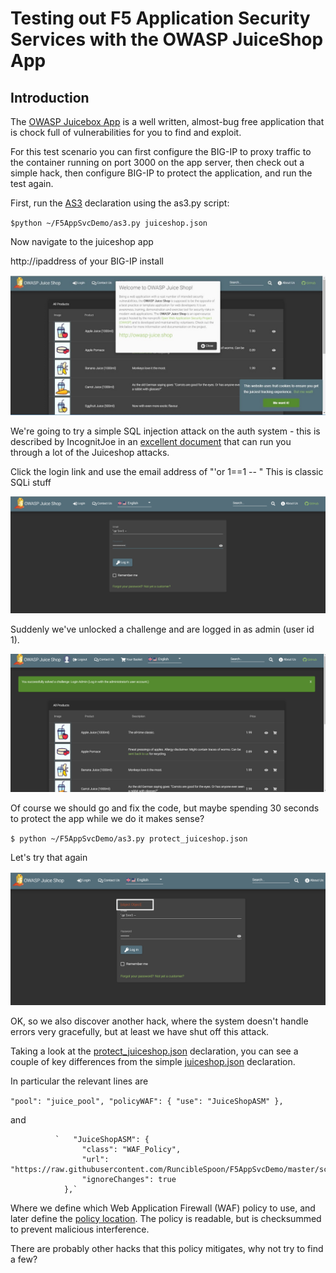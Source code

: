 # Testing out F5 Application Security Services with the OWASP JuiceShop App


## Introduction 

The [OWASP Juicebox App](https://www.owasp.org/index.php/OWASP_Juice_Shop_Project) is a well written, almost-bug free application that is chock full of vulnerabilities for you to find and exploit.  

For this test scenario you can first configure the BIG-IP to proxy traffic to the container running on port 3000 on the app server, then check out a simple hack, then configure BIG-IP to protect the application, and run the test again. 

First, run the [AS3](http://clouddocs.f5.com/products/extensions/f5-appsvcs-extension/latest/) declaration using the as3.py script:

`$python ~/F5AppSvcDemo/as3.py juiceshop.json`


Now navigate to the juiceshop app

http://ipaddress of your BIG-IP install

![alt text](https://github.com/RuncibleSpoon/F5AppSvcDemo/raw/master/images/juiceshop1.JPG "Juiceshop App")

We're going to try a simple SQL injection attack on the auth system - this is described by IncognitJoe in an [excellent document](https://incognitjoe.github.io/hacking-the-juice-shop.html) that can run you through a lot of the Juiceshop attacks.

Click the login link and use the email address of "'or 1==1 -- "  This is classic SQLi stuff

![alt text](https://github.com/RuncibleSpoon/F5AppSvcDemo/raw/master/images/juiceshop2.PNG  "Juiceshop App")

Suddenly we've unlocked a challenge and are logged in as admin (user id 1). 

![alt text](https://github.com/RuncibleSpoon/F5AppSvcDemo/raw/master/images/juiceshop3.PNG  "Hacked Juiceshop App")

Of course we should go and fix the code, but maybe spending 30 seconds to protect the app while we do it makes sense?


`$ python ~/F5AppSvcDemo/as3.py protect_juiceshop.json`

Let's try that again

![alt text](https://github.com/RuncibleSpoon/F5AppSvcDemo/raw/master/images/juiceshop4.PNG "Juiceshop App")

OK, so we also discover another hack, where the system doesn't handle errors very gracefully, but at least we have shut off this attack. 

Taking a look at the [protect_juiceshop.json](https://github.com/RuncibleSpoon/F5AppSvcDemo/blob/master/declarations/protect_juiceshop.json) declaration, you can see a couple of key differences from the simple [juiceshop.json](https://github.com/RuncibleSpoon/F5AppSvcDemo/blob/master/declarations/juiceshop.json) declaration. 

In particular the relevant lines are 

`"pool": "juice_pool",
                     "policyWAF": {
                        "use": "JuiceShopASM"
                     },`

and                      


              `   "JuiceShopASM": {
                    "class": "WAF_Policy",
                    "url": "https://raw.githubusercontent.com/RuncibleSpoon/F5AppSvcDemo/master/scenarios/AppSec/JuiceShop.xml"
                    "ignoreChanges": true
                },`

Where we define which Web Application Firewall (WAF) policy to use, and later define the [policy location](https://github.com/RuncibleSpoon/F5AppSvcDemo/blob/master/scenarios/AppSec/JuiceShop.xml). The policy is readable, but is checksummed to prevent malicious interference. 

There are probably other hacks that this policy mitigates, why not try to find a few? 



